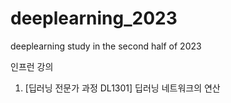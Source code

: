 # deeplearning_2023
deeplearning study in the second half of 2023

인프런 강의

1. [딥러닝 전문가 과정 DL1301] 딥러닝 네트워크의 연산
